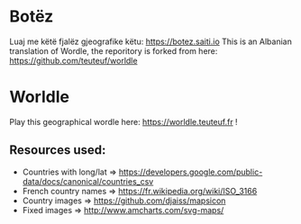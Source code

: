 # Botëz

Luaj me këtë fjalëz gjeografike këtu: https://botez.saiti.io
This is an Albanian translation of Wordle, the reporitory is forked from here: https://github.com/teuteuf/worldle

# Wor**l**dle

Play this geographical wordle here: https://worldle.teuteuf.fr !

## Resources used:

- Countries with long/lat => https://developers.google.com/public-data/docs/canonical/countries_csv
- French country names => https://fr.wikipedia.org/wiki/ISO_3166
- Country images => https://github.com/djaiss/mapsicon
- Fixed images => http://www.amcharts.com/svg-maps/
